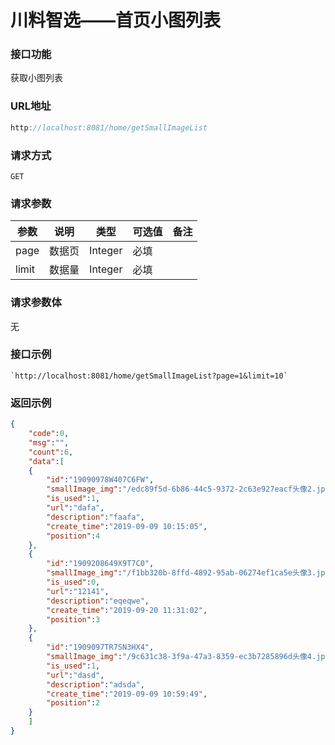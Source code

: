 # 川料智选——首页小图列表
### 接口功能

获取小图列表

### URL地址

```javascript
http://localhost:8081/home/getSmallImageList
```

### 请求方式

`GET`

### 请求参数

| 参数      | 说明                               | 类型      | 可选值       | 备注    |
|---------- |---------------------------------- |---------- |------------- |-------- |
|page         | 数据页 | Integer | 必填 | |
|limit | 数据量 | Integer | 必填 |  |

### 请求参数体

无

### 接口示例

    `http://localhost:8081/home/getSmallImageList?page=1&limit=10`

### 返回示例

```json
{
    "code":0,
    "msg":"",
    "count":6,
    "data":[
    {
        "id":"19090978W407C6FW",
        "smallImage_img":"/edc89f5d-6b86-44c5-9372-2c63e927eacf头像2.jpg",
        "is_used":1,
        "url":"dafa",
        "description":"faafa",
        "create_time":"2019-09-09 10:15:05",
        "position":4
    },
    {
        "id":"1909208649X9T7C0",
        "smallImage_img":"/f1bb320b-8ffd-4892-95ab-06274ef1ca5e头像3.jpg",
        "is_used":0,
        "url":"12141",
        "description":"eqeqwe",
        "create_time":"2019-09-20 11:31:02",
        "position":3
    },
    {
        "id":"1909097TR7SN3HX4",
        "smallImage_img":"/9c631c38-3f9a-47a3-8359-ec3b7285896d头像4.jpg",
        "is_used":1,
        "url":"dasd",
        "description":"adsda",
        "create_time":"2019-09-09 10:59:49",
        "position":2
    }
    ]
}
```
